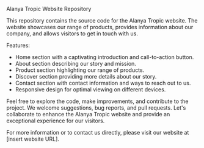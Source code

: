 Alanya Tropic Website Repository

This repository contains the source code for the Alanya Tropic website. The website showcases our range of products, provides information about our company, and allows visitors to get in touch with us.

Features:

- Home section with a captivating introduction and call-to-action button.
- About section describing our story and mission.
- Product section highlighting our range of products.
- Discover section providing more details about our story.
- Contact section with contact information and ways to reach out to us.
- Responsive design for optimal viewing on different devices.

Feel free to explore the code, make improvements, and contribute to the project. We welcome suggestions, bug reports, and pull requests. Let's collaborate to enhance the Alanya Tropic website and provide an exceptional experience for our visitors.

For more information or to contact us directly, please visit our website at [insert website URL].
